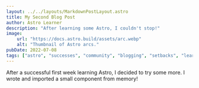 ```yaml
---
layout: ../../layouts/MarkdownPostLayout.astro
title: My Second Blog Post
author: Astro Learner
description: "After learning some Astro, I couldn't stop!"
image:
    url: "https://docs.astro.build/assets/arc.webp"
    alt: "Thumbnail of Astro arcs."
pubDate: 2022-07-08
tags: ["astro", "successes", "community", "blogging", "setbacks", "learning in public"]
---
```

After a successful first week learning Astro, I decided to try some more. I wrote and imported a small component from memory!